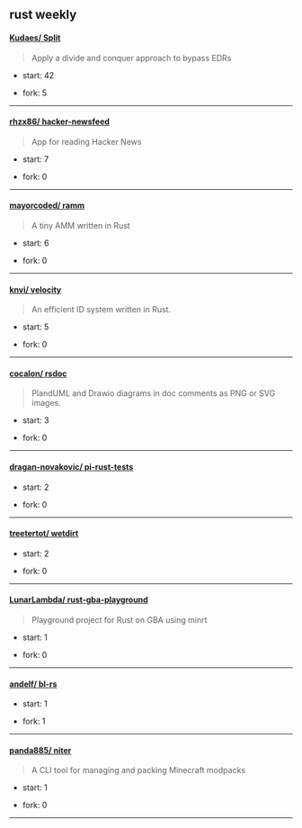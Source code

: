 ## rust weekly

#### [Kudaes/ Split](https://github.com/Kudaes/Split)
>  Apply a divide and conquer approach to bypass EDRs
+ start: 42
+ fork: 5
---
#### [rhzx86/ hacker-newsfeed](https://github.com/rhzx86/hacker-newsfeed)
>  App for reading Hacker News
+ start: 7
+ fork: 0
---
#### [mayorcoded/ ramm](https://github.com/mayorcoded/ramm)
>  A tiny AMM written in Rust
+ start: 6
+ fork: 0
---
#### [knvi/ velocity](https://github.com/knvi/velocity)
>  An efficient ID system written in Rust.
+ start: 5
+ fork: 0
---
#### [cocalon/ rsdoc](https://github.com/cocalon/rsdoc)
>  PlandUML and Drawio diagrams in doc comments as PNG or SVG images.
+ start: 3
+ fork: 0
---
#### [dragan-novakovic/ pi-rust-tests](https://github.com/dragan-novakovic/pi-rust-tests)
>  
+ start: 2
+ fork: 0
---
#### [treetertot/ wetdirt](https://github.com/treetertot/wetdirt)
>  
+ start: 2
+ fork: 0
---
#### [LunarLambda/ rust-gba-playground](https://github.com/LunarLambda/rust-gba-playground)
>  Playground project for Rust on GBA using minrt
+ start: 1
+ fork: 0
---
#### [andelf/ bl-rs](https://github.com/andelf/bl-rs)
>  
+ start: 1
+ fork: 1
---
#### [panda885/ niter](https://github.com/panda885/niter)
>  A CLI tool for managing and packing Minecraft modpacks
+ start: 1
+ fork: 0
---
